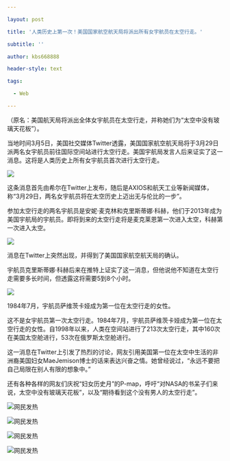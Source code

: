 ---
layout: post
title: '人类历史上第一次！美国国家航空航天局将派出所有女宇航员在太空行走。'
subtitle: ''
author: kbs668888
header-style: text
tags:
  - Web
---
（原名：美国航天局将派出全体女宇航员在太空行走，并称她们为“太空中没有玻璃天花板”）。

当地时间3月5日，美国社交媒体Twitter透露，美国国家航空航天局将于3月29日派两名女宇航员前往国际空间站进行太空行走。美国宇航局发言人后来证实了这一消息。这将是人类历史上所有女宇航员首次进行太空行走。

![](http://dingyue.ws.126.net/zMmkSMYNAONIeKU5Gusb5Xs7UQNCNlZ9d8d8V3GVhrCW31551866441316compressflag.png)

这条消息首先由希尔在Twitter上发布，随后是AXIOS和航天工业等新闻媒体，称“3月29日，两名女宇航员将在太空历史上迈出无与伦比的一步”。

参加太空行走的两名宇航员是安妮·麦克林和克里斯蒂娜·科赫，他们于2013年成为美国宇航局的宇航员。即将到来的太空行走将是麦克莱恩第一次进入太空，科赫第一次进入太空。

![](http://dingyue.ws.126.net/jMCbhW2I=i3B9Q0K9n2jNsW1XVaD0dXQTPY0wPuBCpigL1551866441318.png)

消息在Twitter上突然出现，并得到了美国国家航空航天局的确认。

宇航员克里斯蒂娜·科赫后来在推特上证实了这一消息，但他说他不知道在太空行走需要多长时间，但透露这将需要5到8个小时。

![](http://dingyue.ws.126.net/kkcYtbOGg4Z2soxXZuArN5yLuyH0BDsxpnoTmap=1Oiup1551866441320compressflag.png)

1984年7月，宇航员萨维茨卡娅成为第一位在太空行走的女性。

这不是女宇航员第一次太空行走。1984年7月，宇航员萨维茨卡娅成为第一位在太空行走的女性。自1998年以来，人类在空间站进行了213次太空行走，其中160次在美国太空舱进行，53次在俄罗斯太空舱进行。

这一消息在Twitter上引发了热烈的讨论，网友引用美国第一位在太空中生活的非洲裔美国妇女MaeJemison博士的话来表达兴奋之情。她曾经说过，“永远不要把自己局限在别人有限的想象中。”

还有各种各样的网友们庆祝“妇女历史月”的P-map，呼吁“对NASA的书呆子们来说，太空中没有玻璃天花板”，以及“期待看到这个没有男人的太空行走”。

![](http://dingyue.ws.126.net/M2IaDFKBO80Kqr=yrlK=s0O4WXeYfEFUgqX50DZGq4jrT1551866441322compressflag.png)网民发热

![](http://dingyue.ws.126.net/ElKW1=1YbsuV6TJtTny=p7RIeysUkF7fgAxiGapsZcD2S1551866441322.png)网民发热

![](http://dingyue.ws.126.net/XDPmFwNu36bpWmzRcO4fR3xHo8iv33v1vxCVA=U0B1D1G1551866441322compressflag.png)网民发热

![](http://dingyue.ws.126.net/pNgmf13PgRWu8S52sjf7f5a5WoPz9uB=xsEF=BExAv0AH1551866441326.png)网民发热

